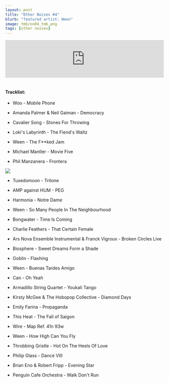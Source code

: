 ```yaml
---
layout: post
title: "Other Noises #4"
blurb: "featured artist: Ween"
image: tmb/on04_tmb.png
tags: [other noises]
---
```



<iframe width="100%" height="120" src="https://www.mixcloud.com/widget/iframe/?hide_cover=1&feed=%2Fzero_cc%2Fother-noises-4-26917%2F" frameborder="0" ></iframe>
&nbsp;

#### Tracklist:

- Woo - Mobile Phone

- Amanda Palmer & Neil Gaiman - Democracy
- Cavalier Song - Stones For Throwing
- Loki's Labyrinth - The Fiend's Waltz

- Ween - The F**ked Jam
- Michael Mantler - Movie Five
- Phil Manzanera - Frontera

![](https://lh3.googleusercontent.com/12Xo7HmYBwwcVsw-guu6uiKO_282QHKWTQrwDkr1vmRu1ub9ALAk1373v6iWMGLueqPlwHk_1jC6RA8vplza8qwGfC-XPt-XvbZDU1tzW6C1-h2rBUmrdG7TUYDB2SBM6nTFrLecKkXDqVs25tEwiy7I0vjHU6MAFBay2hibQFjiJKbsTs0d6LmY066sw-hqDpoJOtO37HUabb_pdqt28kL4pyr5aLjXOaaqtyFtMsn6Tf_yq50D1fY-CP7_QOfOdOa0N9_X66iTDtGePYsNhV5WcjEE_7n7lXJV4jwkM5qUcRCCsikSgadQkyyuQyKSHsN_uLilzqjue7GrnhAGz38tNO2p3zMHu-BTL9aD5-Xj1wWVfbuwsQweqYKtSDww4WmkklGEp0p79XEs7G0XeUpQzTksbZQHajluaJcSSDJzq9s3afgLxlirbH6UrKt0JEJoRYEb--sLqgsc5zCKyFpUWjBkVHFebTdSnksgDvVqsY53cGCCTnN3kp_q3m2tdi41EPspi1m0zUQQgQoJGvwMoQdlxaeVxpOIYhgScK6DsdWTw-Saj4JFTIl3F21jyFSwJS6cwHGk0AKD1TgRx2Yq_qSKPZo5CQizzQdUssIVCo8pgwt-Xel2gHWsBMFLAYfql_4hMcWO3Zlp7rphrf3T=w600-h592-no)

- Tuxedomoon - Tritone
- AMP against HUM - PEG
- Harmonia - Notre Dame

- Ween - So Many People In The Neighbourhood
- Bongwater - Time Is Coming
- Charlie Feathers - That Certain Female

- Ars Nova Ensemble Instrumental & Franck Vigroux - Broken Circles Live
- Biosphere - Sweet Dreams Form a Shade
- Goblin - Flashing

- Ween - Buenas Tardes Amigo
- Can - Oh Yeah
- Armadillo String Quartet - Youkali Tango
- Kirsty McGee & The Hobopop Collective - Diamond Days
- Emily Farina - Propaganda

- This Heat - The Fall of Saigon
- Wire - Map Ref. 41n 93w
- Ween - How High Can You Fly

- Throbbing Gristle - Hot On The Heels Of Love
- Philip Glass - Dance VIII
- Brian Eno & Robert Fripp - Evening Star

- Penguin Cafe Orchestra - Walk Don't Run